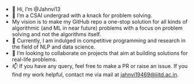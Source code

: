 - 👋 Hi, I’m @Jahnvi13
- 👀  I’m a CSAI undergrad with a knack for problem solving. 
- My vision is to make my GitHub repo a one-stop solution for all kinds of algorithmic (and ML in near future) problems with a focus on problem solving and not the algorithms itself.     
- 🌱 Currently, I am indulged in competitive programming and research in the field of NLP and data science.
- 💞️ I’m looking to collaborate on projects that aim at building solutions for real-life problems.  
- 📫 If you have any query, feel free to make a PR or raise an issue.
If you find my work helpful, contact me via mail at jahnvi19469@iiitd.ac.in.


<!---
Jahnvi13/Jahnvi13 is a ✨ special ✨ repository because its `README.md` (this file) appears on your GitHub profile.
You can click the Preview link to take a look at your changes.
--->
